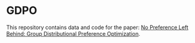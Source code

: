 # GDPO
This repository contains data and code for the paper: [No Preference Left Behind: Group Distributional Preference Optimization](http://arxiv.org/abs/2412.20299).
